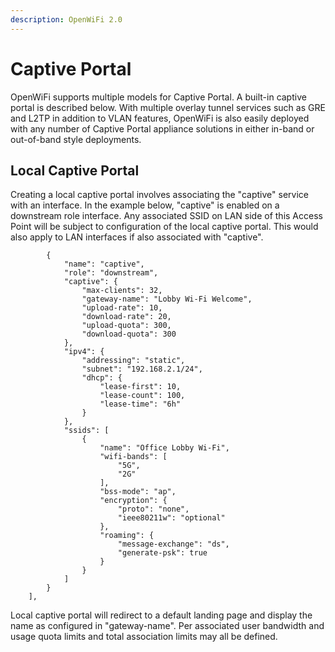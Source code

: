 ```yaml
---
description: OpenWiFi 2.0
---
```


# Captive Portal

OpenWiFi supports multiple models for Captive Portal. A built-in captive portal is described below. With multiple overlay tunnel services such as GRE and L2TP in addition to VLAN features, OpenWiFi is also easily deployed with any number of Captive Portal appliance solutions in either in-band or out-of-band style deployments.

## Local Captive Portal

Creating a local captive portal involves associating the "captive" service with an interface. In the example below, "captive" is enabled on a downstream role interface. Any associated SSID on LAN side of this Access Point will be subject to configuration of the local captive portal. This would also apply to LAN interfaces if also associated with "captive".

```text
        {
            "name": "captive",
            "role": "downstream",
            "captive": {
                "max-clients": 32,
                "gateway-name": "Lobby Wi-Fi Welcome",
                "upload-rate": 10,
                "download-rate": 20,
                "upload-quota": 300,
                "download-quota": 300
            },
            "ipv4": {
                "addressing": "static",
                "subnet": "192.168.2.1/24",
                "dhcp": {
                    "lease-first": 10,
                    "lease-count": 100,
                    "lease-time": "6h"
                }
            },
            "ssids": [
                {
                    "name": "Office Lobby Wi-Fi",
                    "wifi-bands": [
                        "5G",
                        "2G"
                    ],
                    "bss-mode": "ap",
                    "encryption": {
                        "proto": "none",
                        "ieee80211w": "optional"
                    },
                    "roaming": {
                        "message-exchange": "ds",
                        "generate-psk": true
                    }
                }
            ]
        }
    ],
```

Local captive portal will redirect to a default landing page and display the name as configured in "gateway-name". Per associated user bandwidth and usage quota limits and total association limits may all be defined.

